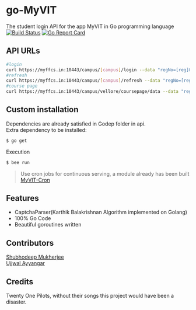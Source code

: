 # go-MyVIT
The student login API for the app MyVIT in Go programming language<br />
[![Build Status](https://travis-ci.org/shubhodeep9/go-MyVIT.svg?branch=master)](https://travis-ci.org/shubhodeep9/go-MyVIT)
[![Go Report Card](https://goreportcard.com/badge/github.com/shubhodeep9/go-MyVIT)](https://goreportcard.com/report/github.com/shubhodeep9/go-MyVIT)

## API URLs
```sh
#login
curl https://myffcs.in:10443/campus/[campus]/login --data "regNo=[reg]&psswd=[psswd]"
#refresh
curl https://myffcs.in:10443/campus/[campus]/refresh --data "regNo=[reg]&psswd=[psswd]"
#course page
curl https://myffcs.in:10443/campus/vellore/coursepage/data --data "regNo=[reg]&psswd=[psswd]&crs=[crscode]&slt=[slots]&fac=[facid]"
```
## Custom installation
Dependencies are already satisfied in Godep folder in api.<br />
Extra dependency to be installed: <br />
```sh
$ go get
```
Execution<br />
```sh
$ bee run
```
> Use cron jobs for continuous serving, a module already has been built [MyVIT-Cron](https://github.com/shubhodeep9/MyVIT-Cron)

## Features
<ul>
<li>CaptchaParser(Karthik Balakrishnan Algorithm implemented on Golang)</li>
<li>100% Go Code</li>
<li>Beautiful goroutines written</li>
</ul>

## Contributors
<a href="https://github.com/shubhodeep9">Shubhodeep Mukherjee</a><br />
<a href="https://github.com/UjjwalAyyangar">Ujjwal Ayyangar</a>

## Credits
Twenty One Pilots, without their songs this project would have been a disaster.

